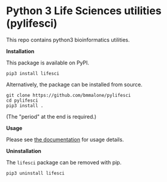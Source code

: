 # Python 3 Life Sciences utilities (pylifesci)

This repo contains python3 bioinformatics utilities.

**Installation**

This package is available on PyPI.

```
pip3 install lifesci
```

Alternatively, the package can be installed from source.

```
git clone https://github.com/bmmalone/pylifesci
cd pylifesci
pip3 install .
```

(The "period" at the end is required.)

**Usage**

Please see [the documentation](https://pylifesci.readthedocs.io/) for usage details.

**Uninstallation**

The `lifesci` package can be removed with pip.

```
pip3 uninstall lifesci
```
